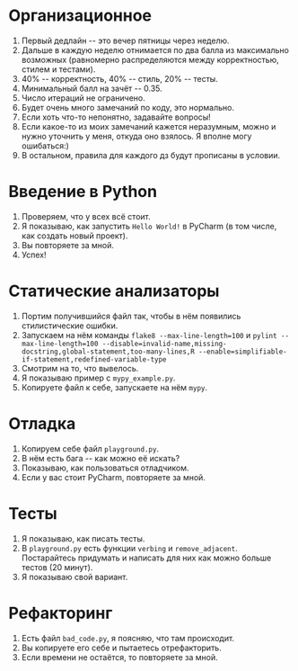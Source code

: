 #  Организационное
1) Первый дедлайн -- это вечер пятницы через неделю.
2) Дальше в каждую неделю отнимается по два балла из максимально возможных (равномерно распределяются между корректностью, стилем и тестами).
3) 40% -- корректность, 40% -- стиль, 20% -- тесты.
4) Минимальный балл на зачёт -- 0.35.
5) Число итераций не ограничено. 
6) Будет очень много замечаний по коду, это нормально.
7) Если хоть что-то непонятно, задавайте вопросы!
8) Если какое-то из моих замечаний кажется неразумным, можно и нужно уточнить у меня, откуда оно взялось. Я вполне могу ошибаться:)
9) В остальном, правила для каждого дз будут прописаны в условии.
# Введение в Python
1) Проверяем, что у всех всё стоит.
2) Я показываю, как запустить `Hello World!` в PyCharm (в том числе, как создать новый проект).
3) Вы повторяете за мной. 
4) Успех!
# Статические анализаторы
1) Портим получившийся файл так, чтобы в нём появились стилистические ошибки.
2) Запускаем на нём команды `flake8 --max-line-length=100` и `pylint --max-line-length=100 --disable=invalid-name,missing-docstring,global-statement,too-many-lines,R --enable=simplifiable-if-statement,redefined-variable-type`
3) Смотрим на то, что вывелось.
4) Я показываю пример с `mypy_example.py`.
5) Копируете файл к себе, запускаете на нём `mypy`.
# Отладка
1) Копируем себе файл `playground.py`.
2) В нём есть бага -- как можно её искать? 
3) Показываю, как пользоваться отладчиком.
4) Если у вас стоит PyCharm, повторяете за мной.
# Тесты
1) Я показываю, как писать тесты.
2) В `playground.py` есть функции `verbing` и `remove_adjacent`. Постарайтесь придумать и написать для них как можно больше тестов (20 минут).
3) Я показываю свой вариант.
# Рефакторинг
1) Есть файл `bad_code.py`, я поясняю, что там происходит.
2) Вы копируете его себе и пытаетесь отрефакторить.
3) Если времени не остаётся, то повторяете за мной.
